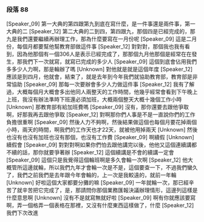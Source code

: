 ### 段落 88

[Speaker_09] 第一大典的第四跟第九到底在寫什麼，是一件事還是兩件事，第一大典的二
[Speaker_12] 第二大典的二到四，第四跟九，那個四是已經完成的，那九是我們還要繼續再辦理工作，那為什麼要寫在一月份呢
[Speaker_09] 這是二月份，每個月都要幫他幫教育部做這件事
[Speaker_12] 對對對，那個我也我有看到，因為他那個有一個306人是表示已經完成了，那那個九月他那個是經常在在發生，那我們下一次就寫，就寫已完成的多少人
[Speaker_09] 這個到底會佔用我們多多少人力啊，那是輪辦了嗎
[Unknown] 對他就是就是這個年度
[Speaker_12] 應該是到四月，他就會，結束了，就是去年到今年我們就協助教育部，教育部是非常協助
[Speaker_09] 那每一次要辦會多少人力做這件事
[Speaker_12] 我有了解過，大概每個月大概會多出他同人兩整天的工作時間，他幾乎經常會看到下午晚上上班，我沒有辦法準時下班還必須加班，大概兩個整天大概十幾個工作小時
[Unknown] 那教育部有給加班費嗎
[Speaker_09] 沒有，那你還要去跟他爭取啊，好那我再去跟他爭取
[Speaker_12] 對啊那你們人事是不是一直說你們的工作負擔很重啊
[Speaker_09] 然後人力不夠啊，然後結果做這個也每個月要花掉兩個小時，兩天的時間，啊我們的工作天也才22天，就被他用掉兩天
[Unknown] 然後也沒有也沒有加班也沒有那個，也沒有工作費
[Speaker_09] 啊續假
[Unknown] 續假會
[Speaker_09] 對對對啊如果你們怕去跟他講完以後，他他又這個連續講都不續的話，那你就要爭著辦
[Speaker_12] 這個續講是不會的續講一定會
[Speaker_09] 這個只是我覺得這個輪班啊是多久會輪一次啊
[Speaker_12] 他大概管所這邊就輪，所以我們九年才會輪一次是不是，這個要查一下，不過我們蠻久了，我們之前我們是去年跟今年會輪的，上一次是我較遠的，就前一年輪
[Unknown] 好啦這個大家都要分攤的嘛
[Speaker_09] 一年就輪一次，那已經辛苦了就辛苦把它完成了，是，那請問你那個業務匯報決議辦理情形，這邊列這樣是什麼意思啊
[Unknown] 沒有不是就寫無就好啦
[Speaker_09] 啊有你就應該要寫啊，弄一個格弄一個表格在那裡，又沒有什麼東西這樣做了，什麼
[Speaker_12] 我們下次改進